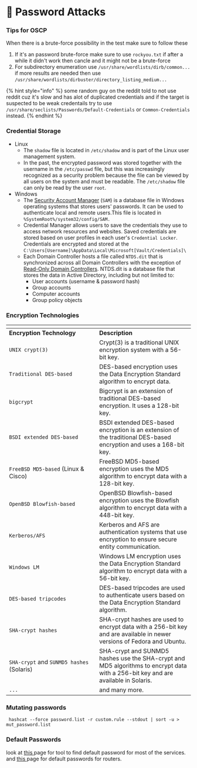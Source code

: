 # 🔑 Password Attacks

### Tips for OSCP

When there is a brute-force possibility in the test make sure to follow these

1. If it's an password brute-force make sure to use `rockyou.txt` if after a while it didn't work then cancle and it might not be a brute-force
2. For subdirectory enumeration use `/usr/share/wordlists/dirb/common...` if more results are needed then use `/usr/share/wordlists/dirbuster/directory_listing_medium...`

{% hint style="info" %}
some random guy on the reddit told to not use reddit cuz it's slow and has alot of duplicated credentials and if the target is suspected to be weak credentails try to use `/usr/share/seclists/Passwords/Default-Credentials` or `Common-Credentials` instead.
{% endhint %}

### Credential Storage

* Linux
  * The `shadow` file is located in `/etc/shadow` and is part of the Linux user management system.
  * In the past, the encrypted password was stored together with the username in the `/etc/passwd` file, but this was increasingly recognized as a security problem because the file can be viewed by all users on the system and must be readable. The `/etc/shadow` file can only be read by the user `root`.
* Windows
  * The [Security Account Manager](https://docs.microsoft.com/en-us/previous-versions/windows/it-pro/windows-server-2003/cc756748\(v=ws.10\)?redirectedfrom=MSDN) (`SAM`) is a database file in Windows operating systems that stores users' passwords. It can be used to authenticate local and remote users.This file is located in `%SystemRoot%/system32/config/SAM.`
  * Credential Manager allows users to save the credentials they use to access network resources and websites. Saved credentials are stored based on user profiles in each user's `Credential Locker`. Credentials are encrypted and stored at the `C:\Users[Username]\AppData\Local\Microsoft[Vault/Credentials]\`
  * Each Domain Controller hosts a file called `NTDS.dit` that is synchronized across all Domain Controllers with the exception of [Read-Only Domain Controllers](https://docs.microsoft.com/en-us/windows/win32/ad/rodc-and-active-directory-schema). NTDS.dit is a database file that stores the data in Active Directory, including but not limited to:
    * User accounts (username & password hash)
    * Group accounts
    * Computer accounts
    * Group policy objects

### Encryption Technologies

<table data-header-hidden><thead><tr><th width="230"></th><th></th></tr></thead><tbody><tr><td><strong>Encryption Technology</strong></td><td><strong>Description</strong></td></tr><tr><td><code>UNIX crypt(3)</code></td><td>Crypt(3) is a traditional UNIX encryption system with a 56-bit key.</td></tr><tr><td><code>Traditional DES-based</code></td><td>DES-based encryption uses the Data Encryption Standard algorithm to encrypt data.</td></tr><tr><td><code>bigcrypt</code></td><td>Bigcrypt is an extension of traditional DES-based encryption. It uses a 128-bit key.</td></tr><tr><td><code>BSDI extended DES-based</code></td><td>BSDI extended DES-based encryption is an extension of the traditional DES-based encryption and uses a 168-bit key.</td></tr><tr><td><code>FreeBSD MD5-based</code> (Linux &#x26; Cisco)</td><td>FreeBSD MD5-based encryption uses the MD5 algorithm to encrypt data with a 128-bit key.</td></tr><tr><td><code>OpenBSD Blowfish-based</code></td><td>OpenBSD Blowfish-based encryption uses the Blowfish algorithm to encrypt data with a 448-bit key.</td></tr><tr><td><code>Kerberos/AFS</code></td><td>Kerberos and AFS are authentication systems that use encryption to ensure secure entity communication.</td></tr><tr><td><code>Windows LM</code></td><td>Windows LM encryption uses the Data Encryption Standard algorithm to encrypt data with a 56-bit key.</td></tr><tr><td><code>DES-based tripcodes</code></td><td>DES-based tripcodes are used to authenticate users based on the Data Encryption Standard algorithm.</td></tr><tr><td><code>SHA-crypt hashes</code></td><td>SHA-crypt hashes are used to encrypt data with a 256-bit key and are available in newer versions of Fedora and Ubuntu.</td></tr><tr><td><code>SHA-crypt</code> and <code>SUNMD5 hashes</code> (Solaris)</td><td>SHA-crypt and SUNMD5 hashes use the SHA-crypt and MD5 algorithms to encrypt data with a 256-bit key and are available in Solaris.</td></tr><tr><td><code>...</code></td><td>and many more.</td></tr></tbody></table>

### Mutating passwords

```shell-session
 hashcat --force password.list -r custom.rule --stdout | sort -u > mut_password.list
```

### Default Passwords

look at [this ](https://github.com/ihebski/DefaultCreds-cheat-sheet)page for tool to find default password for most of the services. and [this ](https://www.softwaretestinghelp.com/default-router-username-and-password-list/)page for default passwords for routers.













